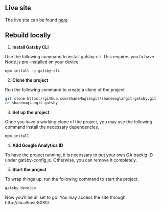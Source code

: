 ## Live site

The live site can be found [here](https://www.shanemaglangit.com/)

## Rebuild locally

1. **Install Gatsby CLI**

Use the following command to install gatsby-cli. This requires you to have Node.js pre-installed on your device.
```bash
npm install -g gatsby-cli
```

2. **Clone the project**

Run the following command to create a clone of the project
```bash
git clone https://github.com/ShaneMaglangit/shanemaglangit-gatsby.git
cd shanemaglangit-gatsby
```

3. **Set up the project**

Once you have a working clone of the project, you may use the following command install the necessary dependencies.
```bash
npm install
```

4. **Add Google Analytics ID**

To have the project running, it is necessary to put your own GA trackig ID under gatsby-config.js. Otherwise, you can remove it completely.

5. **Start the project**

To wrap things up, run the following command to start the project.
```bash
gatsby develop
```

Now you'll be all set to go. You may access the site through http://localhost:8080/.
